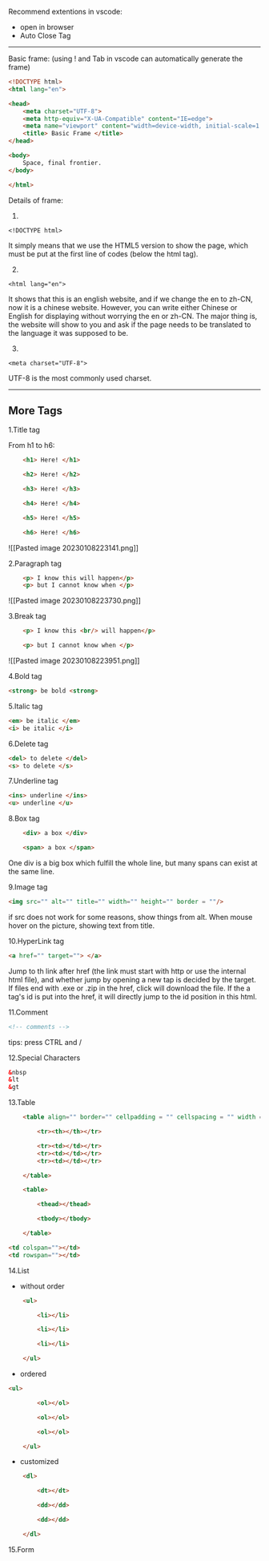 
Recommend extentions in vscode:
- open in browser
- Auto Close Tag

----

Basic frame: (using ! and Tab in vscode can automatically generate the frame)

```html
<!DOCTYPE html>
<html lang="en">

<head>
    <meta charset="UTF-8">
    <meta http-equiv="X-UA-Compatible" content="IE=edge">
    <meta name="viewport" content="width=device-width, initial-scale=1.0">
    <title> Basic Frame </title>
</head>

<body>
    Space, final frontier.
</body>

</html>
```


Details of frame:

1. 
```
<!DOCTYPE html>
```
It simply means that we use the HTML5 version to show the page, which must be put at the first line of codes (below the html tag).

2.
```
<html lang="en">
```
It shows that this is an english website, and if we change the en to zh-CN, now it is a chinese website. However, you can write either Chinese or English for displaying without worrying the en or zh-CN. The major thing is, the website will show to you and ask if the page needs to be translated to the language it was supposed to be.

3.
```
<meta charset="UTF-8">
```
UTF-8 is the most commonly used charset.

---
## More Tags

1.Title tag

From h1 to h6:
```html
    <h1> Here! </h1>

    <h2> Here! </h2>

    <h3> Here! </h3>

    <h4> Here! </h4>

    <h5> Here! </h5>

    <h6> Here! </h6>
```

![[Pasted image 20230108223141.png]]


2.Paragraph tag
```html
    <p> I know this will happen</p>
    <p> but I cannot know when </p>
```

![[Pasted image 20230108223730.png]]

3.Break tag

```html
    <p> I know this <br/> will happen</p>

    <p> but I cannot know when </p>
```

![[Pasted image 20230108223951.png]]

4.Bold tag

```html
<strong> be bold <strong>
```

5.Italic tag
```html
<em> be italic </em>
<i> be italic </i>
```

6.Delete tag
```html
<del> to delete </del>
<s> to delete </s>
```

7.Underline tag

```html
<ins> underline </ins>
<u> underline </u>
```

8.Box tag

```html
    <div> a box </div>

    <span> a box </span>
```

One div is a big box which fulfill the whole line, but many spans can exist at the same line.

9.Image tag
```html
<img src="" alt="" title="" width="" height="" border = ""/>
```
if src does not work for some reasons, show things from alt. When mouse hover on the picture, showing text from title. 

10.HyperLink tag
```html
<a href="" target=""> </a>
```
Jump to th link after href (the link must start with http or use the internal html file), and whether jump by opening a new tap is decided by the target.
If files end with .exe or .zip in the href, click will download the file.
If the a tag's id is put into the href, it will directly jump to the id position in this html.


11.Comment
```html
<!-- comments -->
```
tips: press CTRL and / 

12.Special Characters
```HTML
&nbsp
&lt
&gt
```

13.Table
```HTML
    <table align="" border="" cellpadding = "" cellspacing = "" width = "" height = "">

        <tr><th></th></tr>

        <tr><td></td></tr>
        <tr><td></td></tr>
        <tr><td></td></tr>

    </table>
```

```html
    <table>

        <thead></thead>

        <tbody></tbody>

    </table>
```

```html
<td colspan=""></td>
<td rowspan=""></td>
```

14.List

- without order
```html
    <ul>

        <li></li>

        <li></li>

        <li></li>

    </ul>
```

- ordered
```html
<ul>

        <ol></ol>

        <ol></ol>

        <ol></ol>

    </ul>
```

- customized
```html
    <dl>

        <dt></dt>

        <dd></dd>

        <dd></dd>

    </dl>
```

15.Form


